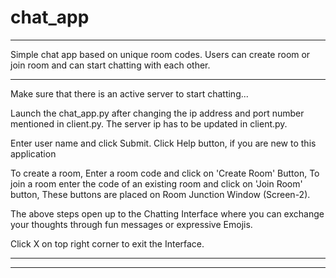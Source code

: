 # chat_app

-------------------------------------------------------------------------------------

Simple chat app based on unique room codes.
Users can create room or join room and can start chatting with each other.

-------------------------------------------------------------------------------------

Make sure that there is an active server to start chatting...

Launch the chat_app.py after changing the ip address and port number mentioned in client.py.
The server ip has to be updated in client.py.

Enter user name and click Submit.
Click Help button, if you are new to this application

To create a room,
Enter a room code and click on 'Create Room' Button, To join a room enter the code of an existing room and click on 'Join Room' button,
These buttons are placed on Room Junction Window (Screen-2).

The above steps open up to the Chatting Interface where you can exchange your thoughts through fun messages or expressive Emojis.

Click X on top right corner to exit the Interface.

-------------------------------------------------------------------------------------
-------------------------------------------------------------------------------------

